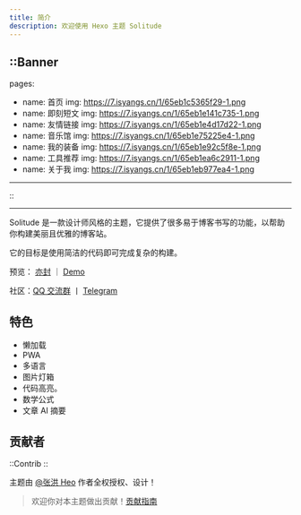 ```yaml
---
title: 简介
description: 欢迎使用 Hexo 主题 Solitude
---
```


::Banner
---
pages:
  - name: 首页
    img: https://7.isyangs.cn/1/65eb1c5365f29-1.png
  - name: 即刻短文
    img: https://7.isyangs.cn/1/65eb1e141c735-1.png
  - name: 友情链接
    img: https://7.isyangs.cn/1/65eb1e4d17d22-1.png
  - name: 音乐馆
    img: https://7.isyangs.cn/1/65eb1e75225e4-1.png
  - name: 我的装备
    img: https://7.isyangs.cn/1/65eb1e92c5f8e-1.png
  - name: 工具推荐
    img: https://7.isyangs.cn/1/65eb1ea6c2911-1.png
  - name: 关于我
    img: https://7.isyangs.cn/1/65eb1eb977ea4-1.png
---
::

---

Solitude 是一款设计师风格的主题，它提供了很多易于博客书写的功能，以帮助你构建美丽且优雅的博客站。

它的目标是使用简洁的代码即可完成复杂的构建。

预览： [亦封](https://blog.meuicat.cn/) ｜ [Demo](https://solitude-demo.efu.me/)

社区：[QQ 交流群](https://qm.qq.com/q/VlqOewI4Cu) 丨 [Telegram](https://t.me/efuome)


## 特色

* 懒加载
* PWA
* 多语言
* 图片灯箱
* 代码高亮。
* 数学公式
* 文章 AI 摘要

## 贡献者

::Contrib
::

主题由 [@张洪 Heo](https://github.com/zhheo) 作者全权授权、设计！

> 欢迎你对本主题做出贡献！[贡献指南](https://github.com/valor-x/hexo-theme-solitude/blob/main/CONTRIBUTING.md)
